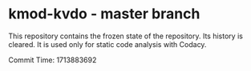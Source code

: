 # kmod-kvdo - master branch

This repository contains the frozen state of the repository.
Its history is cleared. It is used only for static code
analysis with Codacy.

Commit Time: 1713883692